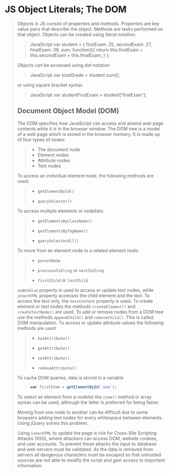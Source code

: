 # JS Object Literals; The DOM

>Objects in JS consist of properties and methods. Properties are key value pairs that describe the object. Methods are tasks performed on that object. Objects can be created using literal notation.
>
>>JavaScript
>>var student = {
>> firstExam: 25,
>> secondExam: 27,
>> finalExam: 39,
>> sum: function(){
>> return this.firstExam + this.secondExam + this.finalExam;
>> }
>>};
>
>Objects can be accessed using dot notation
>
>>JavaScript
>>var totalGrade = student.sum();
>>
>
>or using square bracket syntax
>>
>>JavaScript
>>var studentFirstExam = student['firstExam'];
>>
>
>## Document Object Model (DOM)
>
>The DOM specifies how JavaScript can access and amend web page contents while it is in the browser window. The DOM tree is a model of a web page which is stored in the browser memory. It is made up of four types of nodes:
>
>>- The document node
>>- Element nodes
>>- Attribute nodes
>>- Text nodes
>
>To access an individual element node, the following methods are used:
>>
>>- ```getElementByld()```
>>
>>- ```querySelector()```
>
>To access multiple elements or nodelists:
>
>>- ```getElementsByClassName()```
>>
>>- ```getElementsByTagName()```
>>
>>- ```querySelectorAll()```
>
>To move from an element node to a related element node:
>>
>>- ```parentNode```
>>
>>- ```previousSibling``` or ```nextSibling```
>>
>>- ```firstChild``` or ```lastChild```
>
>```nodeValue``` property is used to access or update text nodes, while ```innerHTML``` property accesses the child element and the text. To access the text only, the ```textContent``` property is used. To create element or text nodes the methods ```createElement()``` and ```createTextNode()``` are used. To add or remove nodes from a DOM tree use the methods ```appendChild()``` and ```removeChild()```. This is called DOM manipulation. To access or update attribute values the following methods are used:
>
>>- ```hasAttribute()```
>>
>>- ```getAttribute()```
>>
>>- ```setAttribute()```
>>
>>- ```removeAttribute()```
>
>To cache DOM queries, data is stored in a variable
>
>>```JavaScript
>>var firstItem = getElementById('one');
>>```
>
>To select an element from a nodelist the ```item()``` method or array syntax can be used, although the latter is preferred for being faster.
>
>Moving from one node to another can be difficult due to some browsers adding text nodes for every whitespace between elements. Using jQuery solves this problem.
>
>Using ```innerHTML``` to update the page is risk for Cross-Site Scripting Attacks (XSS), where attackers can access DOM, website cookies, and user accounts. To prevent these attacks the input to database and web servers must be validated. As the data is retrieved from servers all dangerous characters must be escaped so that untrusted sources are not able to modify the script and gain access to important information.
